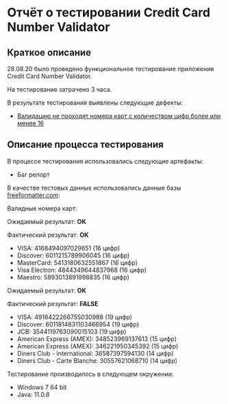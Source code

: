 # Отчёт о тестировании Credit Card Number Validator

## Краткое описание

28.08.20 было проведено функциональное тестирование приложения Credit Card Number Validator.

На тестирование затрачено 3 часа.

В результате тестирования выявлены следующие дефекты:

- [Валидацию не проходят номера карт с количеством цифр более или менее 16](https://github.com/MVGIC/Credit-Card-Number-Validator/issues/1#issue-687898848)

## Описание процесса тестирования

В процессе тестирования использовались следующие артефакты:

- Баг репорт

В качестве тестовых данных использовались данные базы [freeformatter.com](https://www.freeformatter.com/credit-card-number-generator-validator.html):

Валидные номера карт:

Ожидаемый результат: **OK**

Фактический результат: **OK**

- VISA:
  4168494097029651 (16 цифр)
- Discover:
  6011215789906045 (16 цифр)
- MasterCard:
  5413180632551867 (16 цифр)
- Visa Electron:
  4844349644837968 (16 цифр)
- Maestro:
  5893013891998835 (16 цифр)

Ожидаемый результат: **OK**

Фактический результат: **FALSE**

- VISA:
  4916422266755030988 (19 цифр)
- Discover:
  6011814831103466954 (19 цифр)
- JCB:
  3544119763090015103 (19 цифр)   
- American Express (AMEX):
  348523969137613 (15 цифр)
- American Express (AMEX):
  346221950345392 (15 цифр)
- Diners Club - International:
  36587397594130 (14 цифр)
- Diners Club - Carte Blanche:
  30557621068710 (14 цифр)


Тестирование производилось в следующем окружении:

- Windows 7 64 bit
- Java: 11.0.8